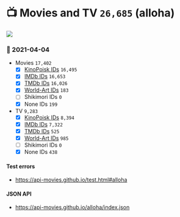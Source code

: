# :tv: Movies and TV `26,685` (alloha)

<a href="https://API-Movies.github.io"><img src="https://API-Movies.github.io/banner.png?cache"></a>

### :date: 2021-04-04
- Movies `17,402`
  - [x] <a href="https://API-Movies.github.io/alloha/movie_kinopoisk_ids.json">KinoPoisk IDs</a> `16,495`
  - [x] <a href="https://API-Movies.github.io/alloha/movie_imdb_ids.json">IMDb IDs</a> `16,653`
  - [x] <a href="https://API-Movies.github.io/alloha/movie_tmdb_ids.json">TMDb IDs</a> `16,026`
  - [x] <a href="https://API-Movies.github.io/alloha/movie_world_art_ids.json">World-Art IDs</a> `183`
  - [ ] Shikimori IDs `0`
  - [x] None IDs `199`
- TV `9,283`
  - [x] <a href="https://API-Movies.github.io/alloha/tv_kinopoisk_ids.json">KinoPoisk IDs</a> `8,394`
  - [x] <a href="https://API-Movies.github.io/alloha/tv_imdb_ids.json">IMDb IDs</a> `7,322`
  - [x] <a href="https://API-Movies.github.io/alloha/tv_tmdb_ids.json">TMDb IDs</a> `525`
  - [x] <a href="https://API-Movies.github.io/alloha/tv_world_art_ids.json">World-Art IDs</a> `985`
  - [ ] Shikimori IDs `0`
  - [x] None IDs `438`
#### Test errors
- <a href='https://api-movies.github.io/test.html#alloha'>https://api-movies.github.io/test.html#alloha</a>
#### JSON API
- <a href='https://api-movies.github.io/alloha/index.json'>https://api-movies.github.io/alloha/index.json</a>
